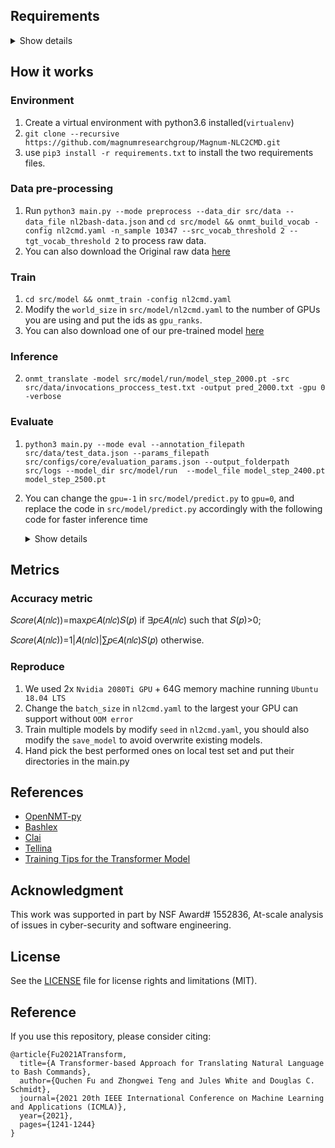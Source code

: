 <!---
# <img src="https://www.magnum.io/img/magnum.png" width="24" height="24"> Magnum-NLC2CMD 

<img src="https://evalai.s3.amazonaws.com/media/logos/4c055dbb-a30a-4aa1-b86b-33dd76940e14.jpg" align="right"
     alt="Magnum logo" height="150">

Magnum-NLC2CMD is the winning solution for the **[NeurIPS 2020 NLC2CMD challenge]**. The solution was produced by Quchen Fu and Zhongwei Teng, researchers in the **[Magnum Research Group]** at Vanderbilt University. The Magnum Research Group is part of the **[Institute for Software Integrated Systems]**. 

The NLC2CMD Competition challenges you to build an algorithm that can translate an English description (𝑛𝑙𝑐) of a command line task to its corresponding command line syntax (𝑐). The model achieved a 0.53 score in Accuracy Track on the open **[Leaderboard]**. The  **[Tellina]** model was the previous SOTA which was used as the baseline.
<p align="left">
<img width="650" alt="Screen Shot 2020-11-23 at 3 38 13 PM" src="https://user-images.githubusercontent.com/31392274/100018358-f34fa600-2da1-11eb-94c6-b848c774aca9.png">
</p>

[NeurIPS 2020 NLC2CMD challenge]: http://nlc2cmd.us-east.mybluemix.net/#/
[Magnum Research Group]:https://www.magnum.io
[Institute for Software Integrated Systems]:https://www.isis.vanderbilt.edu
[leaderboard]: https://eval.ai/web/challenges/challenge-page/674/leaderboard/1831
[tellina]: https://github.com/IBM/clai/tree/master/clai/server/plugins/tellina
--->

## Requirements
<details><summary>Show details</summary>
<p>

* numpy
* six
* nltk
* experiment-impact-tracker
* scikit-learn
* pandas
* flake8==3.8.3
* spacy==2.3.0
* tb-nightly==2.3.0a20200621
* tensorboard-plugin-wit==1.6.0.post3
* torch==1.6.0
* torchtext==0.4.0
* torchvision==0.7.0
* tqdm==4.46.1
* OpenNMT-py==2.0.0rc2

</p>
</details>

## How it works

### Environment
1. Create a virtual environment with python3.6 installed(`virtualenv`)
2. `git clone --recursive https://github.com/magnumresearchgroup/Magnum-NLC2CMD.git`
3. use `pip3 install -r requirements.txt` to install the two requirements files.


### Data pre-processing
1. Run `python3 main.py --mode preprocess --data_dir src/data --data_file nl2bash-data.json` and `cd src/model && onmt_build_vocab -config nl2cmd.yaml -n_sample 10347 --src_vocab_threshold 2 --tgt_vocab_threshold 2` to process raw data.
2. You can also download the Original raw data [here](https://ibm.ent.box.com/v/nl2bash-data)


### Train
1. ``cd src/model && onmt_train -config nl2cmd.yaml``
2. Modify the `world_size` in `src/model/nl2cmd.yaml` to the number of GPUs you are using and put the ids as `gpu_ranks`.
4. You can also download one of our pre-trained model [here](https://drive.google.com/file/d/1HXg2j1QuuDBV-8vpj2YdBhBK81pLK7bg/view?usp=sharing)

### Inference
2. `onmt_translate -model src/model/run/model_step_2000.pt -src src/data/invocations_proccess_test.txt -output pred_2000.txt -gpu 0 -verbose`

### Evaluate
1. `python3 main.py --mode eval --annotation_filepath src/data/test_data.json --params_filepath src/configs/core/evaluation_params.json --output_folderpath src/logs --model_dir src/model/run  --model_file model_step_2400.pt model_step_2500.pt`
2. You can change the `gpu=-1` in `src/model/predict.py` to `gpu=0`, and replace the code in `src/model/predict.py` accordingly with the following code for faster inference time
    <details><summary>Show details</summary>
    <p>
    
    ```
    invocations = [' '.join(tokenize_eng(i)) for i in invocations]
    translated = translator.translate(invocations, batch_size=n_batch)
    commands = [t[:result_cnt] for t in translated[1]]
    confidences = [ np.exp( list(map(lambda x:x.item(), t[:result_cnt])) )/2 for t in translated[0]]
    for i in range(len(confidences)):
        confidences[i][0] = 1.0
    ```
    </p>
    </details>
    
## Metrics

### Accuracy metric

𝑆𝑐𝑜𝑟𝑒(𝐴(𝑛𝑙𝑐))=max𝑝∈𝐴(𝑛𝑙𝑐)𝑆(𝑝) if ∃𝑝∈𝐴(𝑛𝑙𝑐) such that 𝑆(𝑝)>0;
 
𝑆𝑐𝑜𝑟𝑒(𝐴(𝑛𝑙𝑐))=1|𝐴(𝑛𝑙𝑐)|∑𝑝∈𝐴(𝑛𝑙𝑐)𝑆(𝑝) otherwise.

### Reproduce

1. We used 2x `Nvidia 2080Ti GPU` + 64G memory machine running `Ubuntu 18.04 LTS`
2. Change the `batch_size` in `nl2cmd.yaml` to the largest your GPU can support without `OOM error`
2. Train multiple models by modify `seed` in `nl2cmd.yaml`, you should also modify the `save_model` to avoid overwrite existing models.
3. Hand pick the best performed ones on local test set and put their directories in the main.py

## References

* [OpenNMT-py](https://github.com/OpenNMT/OpenNMT-py)
* [Bashlex](https://github.com/idank/bashlex)
* [Clai](https://github.com/IBM/clai)
* [Tellina](https://github.com/TellinaTool/nl2bash)
* [Training Tips for the Transformer Model](https://ufal.mff.cuni.cz/pbml/110/art-popel-bojar.pdf)

## Acknowledgment

This work was supported in part by NSF Award# 1552836, At-scale analysis of issues in cyber-security and software engineering.

## License

See the [LICENSE](https://github.com/QuchenFu/Magnum-NLC2CMD/blob/final/LICENSE) file for license rights and limitations (MIT).

## Reference
If you use this repository, please consider citing:

```
@article{Fu2021ATransform,
  title={A Transformer-based Approach for Translating Natural Language to Bash Commands},
  author={Quchen Fu and Zhongwei Teng and Jules White and Douglas C. Schmidt},
  journal={2021 20th IEEE International Conference on Machine Learning and Applications (ICMLA)},
  year={2021},
  pages={1241-1244}
}
```

